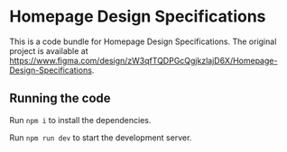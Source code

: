 
  # Homepage Design Specifications

  This is a code bundle for Homepage Design Specifications. The original project is available at https://www.figma.com/design/zW3qfTQDPGcQgjkzlajD6X/Homepage-Design-Specifications.

  ## Running the code

  Run `npm i` to install the dependencies.

  Run `npm run dev` to start the development server.
  
